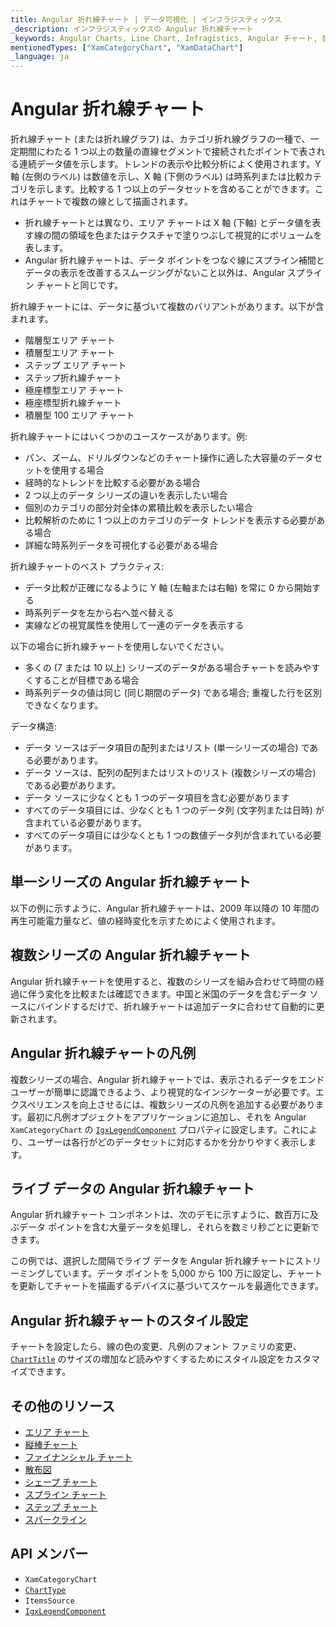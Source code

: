 ```yaml
---
title: Angular 折れ線チャート | データ可視化 | インフラジスティックス
_description: インフラジスティックスの Angular 折れ線チャート
_keywords: Angular Charts, Line Chart, Infragistics, Angular チャート, 折れ線チャート, インフラジスティックス
mentionedTypes: ["XamCategoryChart", "XamDataChart"]
_language: ja
---
```


# Angular 折れ線チャート

折れ線チャート (または折れ線グラフ) は、カテゴリ折れ線グラフの一種で、一定期間にわたる 1 つ以上の数量の直線セグメントで接続されたポイントで表される連続データ値を示します。トレンドの表示や比較分析によく使用されます。Y 軸 (左側のラベル) は数値を示し、X 軸 (下側のラベル) は時系列または比較カテゴリを示します。比較する 1 つ以上のデータセットを含めることができます。これはチャートで複数の線として描画されます。

<!-- <div class="sample-container loading" style="height: 500px">
    <iframe></iframe>
</div>
<div class="divider--half"></div> -->

-   折れ線チャートとは異なり、エリア チャートは X 軸 (下軸) とデータ値を表す線の間の領域を色またはテクスチャで塗りつぶして視覚的にボリュームを表します。
-   Angular 折れ線チャートは、データ ポイントをつなぐ線にスプライン補間とデータの表示を改善するスムージングがないこと以外は、Angular スプライン チャートと同じです。

折れ線チャートには、データに基づいて複数のバリアントがあります。以下が含まれます。

-   階層型エリア チャート
-   積層型エリア チャート
-   ステップ エリア チャート
-   ステップ折れ線チャート
-   極座標型エリア チャート
-   極座標型折れ線チャート
-   積層型 100 エリア チャート

折れ線チャートにはいくつかのユースケースがあります。例:

-   パン、ズーム、ドリルダウンなどのチャート操作に適した大容量のデータセットを使用する場合
-   経時的なトレンドを比較する必要がある場合
-   2 つ以上のデータ シリーズの違いを表示したい場合
-   個別のカテゴリの部分対全体の累積比較を表示したい場合
-   比較解析のために 1 つ以上のカテゴリのデータ トレンドを表示する必要がある場合
-   詳細な時系列データを可視化する必要がある場合

折れ線チャートのベスト プラクティス:

-   データ比較が正確になるように Y 軸 (左軸または右軸) を常に 0 から開始する
-   時系列データを左から右へ並べ替える
-   実線などの視覚属性を使用して一連のデータを表示する

以下の場合に折れ線チャートを使用しないでください。

-   多くの (7 または 10 以上) シリーズのデータがある場合チャートを読みやすくすることが目標である場合
-   時系列データの値は同じ (同じ期間のデータ) である場合; 重複した行を区別できなくなります。

データ構造:

-   データ ソースはデータ項目の配列またはリスト (単一シリーズの場合) である必要があります。
-   データ ソースは、配列の配列またはリストのリスト (複数シリーズの場合) である必要があります。
-   データ ソースに少なくとも 1 つのデータ項目を含む必要があります
-   すべてのデータ項目には、少なくとも 1 つのデータ列 (文字列または日時) が含まれている必要があります。
-   すべてのデータ項目には少なくとも 1 つの数値データ列が含まれている必要があります。

## 単一シリーズの Angular 折れ線チャート

以下の例に示すように、Angular 折れ線チャートは、2009 年以降の 10 年間の再生可能電力量など、値の経時変化を示すためによく使用されます。

<!-- <div class="sample-container loading" style="height: 500px">
    <iframe></iframe>
</div>
<div class="divider--half"></div> -->

## 複数シリーズの Angular 折れ線チャート

Angular 折れ線チャートを使用すると、複数のシリーズを組み合わせて時間の経過に伴う変化を比較または確認できます。中国と米国のデータを含むデータ ソースにバインドするだけで、折れ線チャートは追加データに合わせて自動的に更新されます。

<!-- <div class="sample-container loading" style="height: 500px">
    <iframe></iframe>
</div>
<div class="divider--half"></div> -->

## Angular 折れ線チャートの凡例

複数シリーズの場合、Angular 折れ線チャートでは、表示されるデータをエンド ユーザーが簡単に認識できるよう、より視覚的なインジケーターが必要です。エクスペリエンスを向上させるには、複数シリーズの凡例を追加する必要があります。最初に凡例オブジェクトをアプリケーションに追加し、それを Angular `XamCategoryChart` の [`IgxLegendComponent`]({environment:dvApiBaseUrl}/products/ignite-ui-angular/api/docs/typescript/latest/classes/igxlegendcomponent.html) プロパティに設定します。これにより、ユーザーは各行がどのデータセットに対応するかを分かりやすく表示します。

<!-- <div class="sample-container loading" style="height: 500px">
    <iframe></iframe>
</div>
<div class="divider--half"></div> -->

## ライブ データの Angular 折れ線チャート

Angular 折れ線チャート コンポネントは、次のデモに示すように、数百万に及ぶデータ ポイントを含む大量データを処理し、それらを数ミリ秒ごとに更新できます。

この例では、選択した間隔でライブ データを Angular 折れ線チャートにストリーミングしています。データ ポイントを 5,000 から 100 万に設定し、チャートを更新してチャートを描画するデバイスに基づいてスケールを最適化できます。

<!-- TODO - take a sample from here: https://www.infragistics.com/products/ignite-ui-angular/angular/components/category-chart-high-frequency
	<div class="sample-container loading" style="height: 500px">
    <iframe></iframe>
</div>
<div class="divider--half"></div> -->

## Angular 折れ線チャートのスタイル設定

チャートを設定したら、線の色の変更、凡例のフォント ファミリの変更、[`ChartTitle`]({environment:dvApiBaseUrl}/products/ignite-ui-angular/api/docs/typescript/latest/classes/charttitle.html) のサイズの増加など読みやすくするためにスタイル設定をカスタマイズできます。

<!-- <div class="sample-container loading" style="height: 500px">
    <iframe></iframe>
</div>
<div class="divider--half"></div> -->

## その他のリソース

-   [エリア チャート](chart-types-area.md)
-   [縦棒チャート](chart-types-column.md)
-   [ファイナンシャル チャート](chart-types-financial.md)
-   [散布図](chart-types-scatter.md)
-   [シェープ チャート](chart-types-scatter.md#angular-scatter-polygon-chart)
-   [スプライン チャート](chart-types-spline.md)
-   [ステップ チャート](chart-types-step.md)
-   [スパークライン](../sparkline.md)

## API メンバー

-   `XamCategoryChart`
-   [`ChartType`]({environment:dvApiBaseUrl}/products/ignite-ui-angular/api/docs/typescript/latest/enums/charttype.html)
-   `ItemsSource`
-   [`IgxLegendComponent`]({environment:dvApiBaseUrl}/products/ignite-ui-angular/api/docs/typescript/latest/classes/igxlegendcomponent.html)
